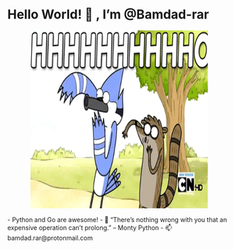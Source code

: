 <h1>Hello World! 👋 , I’m @Bamdad-rar</h1>
<p align="center">
  <img  src="./yeyaw.gif" alt="yeyaw" height="400" width="400" />
</p>
- Python and Go are awesome!
- 🌱 “There’s nothing wrong with you that an expensive operation can’t prolong.” – Monty Python
- 📫 bamdad.rar@protonmail.com
